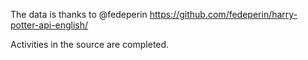 The data is thanks to @fedeperin
https://github.com/fedeperin/harry-potter-api-english/

Activities in the source are completed.

